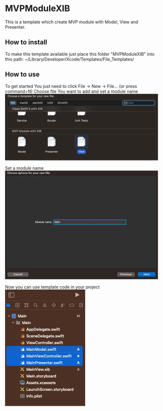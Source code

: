 # MVPModuleXIB
This is a template which create MVP module with Model, View and Presenter.


## How to install
To make this template available just place this folder "MVPModuleXIB" into this path: ~/Library/Developer/Xcode/Templates/File_Templates/

## How to use
To get started You just need to click File -> New -> File… (or press command+N)
Choose file You want to add and set a module name
![](/Assets/addMVPFiles.jpg)

Set a module name
![](/Assets/moduleName.jpg)

Now you can use template code in your project
![](/Assets/folder.jpg)

